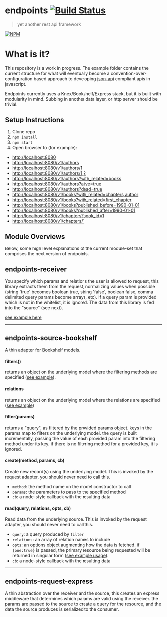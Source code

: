 # endpoints [![Build Status](https://secure.travis-ci.org/endpoints/endpoints.png)](http://travis-ci.org/endpoints/endpoints)
> yet another rest api framework

[![NPM](https://nodei.co/npm/endpoints.png)](https://nodei.co/npm/endpoints/)

# What is it?
This repository is a work in progress. The example folder contains the current structure for what will eventually become a convention-over-configuration based approach to developing [json-api](http://jsonapi.org) compliant apis in javascript.

Endpoints currently uses a Knex/Bookshelf/Express stack, but it is built with modularity in mind. Subbing in another data layer, or http server should be trivial.

## Setup Instructions

1. Clone repo
2. `npm install`
3. `npm start`
4. Open browser to (for example):
  - [http://localhost:8080](http://localhost:8080)
  - [http://localhost:8080/v1/authors](http://localhost:8080/v1/authors)
  - [http://localhost:8080/v1/authors/1](http://localhost:8080/v1/authors/1)
  - [http://localhost:8080/v1/authors/1,2](http://localhost:8080/v1/authors/1,2)
  - [http://localhost:8080/v1/authors?with_related=books](http://localhost:8080/v1/authors?with_related=books)
  - [http://localhost:8080/v1/authors?alive=true](http://localhost:8080/v1/authors?alive=true)
  - [http://localhost:8080/v1/authors?dead=true](http://localhost:8080/v1/authors?dead=true)
  - [http://localhost:8080/v1/books?with_related=chapters,author](http://localhost:8080/v1/books?with_related=chapters,author)
  - [http://localhost:8080/v1/books?with_related=first_chapter](http://localhost:8080/v1/books?with_related=first_chapter)
  - [http://localhost:8080/v1/books?published_before=1990-01-01](http://localhost:8080/v1/books?published_before=1990-01-01)
  - [http://localhost:8080/v1/books?published_after=1990-01-01](http://localhost:8080/v1/books?published_after=1990-01-01)
  - [http://localhost:8080/v1/chapters?book_id=1](http://localhost:8080/v1/chapters?book_id=1)
  - [http://localhost:8080/v1/chapters/1](http://localhost:8080/v1/chapters/1)

## Module Overviews
Below, some high level explanations of the current module-set that comprises the next version of endpoints.


## endpoints-receiver
You specify which params and relations the user is allowed to request, this library extracts them from the request, normalizing values when possible (string 'true' becomes boolean true, string 'false', boolean false, comma delimited query params become arrays, etc). If a query param is provided which is not in the whitelist, it is ignored.  The data from this library is fed into the "source" (see next).

[see example here](https://github.com/endpoints/endpoints/blob/master/example/api/modules/books/controller.js#L9-L12)

---

## endpoints-source-bookshelf
A thin adapter for Bookshelf models.

#### filters()
returns an object on the underlying model where the filtering methods are specified ([see example](https://github.com/endpoints/endpoints/blob/master/example/api/modules/books/model.js#L30-L46)).

#### relations
returns an object on the underlying model where the relations are specified ([see example](https://github.com/endpoints/endpoints/blob/master/example/api/modules/books/model.js#L47-L59))

#### filter(params)
returns a "query", as filtered by the provided params object.  keys in the params map to filters on the underlying model. the query is built incrementally, passing the value of each provided param into the filtering method under its key. if there is no filtering method for a provided key, it is ignored.

#### create(method, params, cb)
Create new record(s) using the underlying model. This is invoked by the request adapter, you should never need to call this.

* `method`: the method name on the model constructor to call
* `params`: the parameters to pass to the specified method
* `cb`: a node-style callback with the resulting data

#### read(query, relations, opts, cb)
Read data from the underlying source. This is invoked by the request adapter, you should never need to call this.

* `query`: a query produced by `filter`
* `relations`: an array of relation names to include
* `opts`: an options object augmenting how the data is fetched. if `{one:true}` is passed, the primary resource being requested will be returned in singular form ([see example usage](https://github.com/endpoints/endpoints/blob/master/example/api/modules/authors/routes.js#L9)).
* `cb`: a node-style callback with the resulting data

---

## endpoints-request-express
A thin abstraction over the receiver and the source, this creates an express middleware that determines which params are valid using the receiver. the params are passed to the source to create a query for the resource, and the data the source produces is serialized to the consumer.
